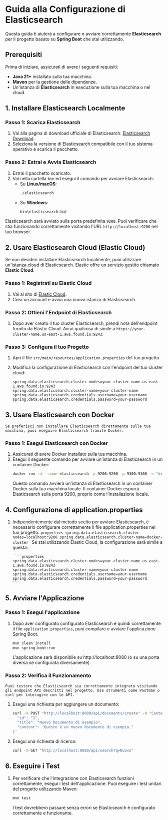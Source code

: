 # Guida alla Configurazione di Elasticsearch

Questa guida ti aiuterà a configurare e avviare correttamente **Elasticsearch** per il progetto basato su **Spring Boot** che stai utilizzando.

## Prerequisiti

Prima di iniziare, assicurati di avere i seguenti requisiti:

- **Java 21+** installato sulla tua macchina.
- **Maven** per la gestione delle dipendenze.
- Un'istanza di **Elasticsearch** in esecuzione sulla tua macchina o nel cloud.

## 1. Installare Elasticsearch Localmente

### Passo 1: Scarica Elasticsearch
1. Vai alla pagina di download ufficiale di Elasticsearch: [Elasticsearch Download](https://www.elastic.co/downloads/elasticsearch).
2. Seleziona la versione di Elasticsearch compatibile con il tuo sistema operativo e scarica il pacchetto.

### Passo 2: Estrai e Avvia Elasticsearch
1. Estrai il pacchetto scaricato.
2. Vai nella cartella `bin` ed esegui il comando per avviare Elasticsearch:
    - Su **Linux/macOS**:
      ```bash
      ./elasticsearch
      ```
    - Su **Windows**:
      ```bash
      bin\elasticsearch.bat
      ```

Elasticsearch sarà avviato sulla porta predefinita `9200`. Puoi verificare che stia funzionando correttamente visitando l'URL `http://localhost:9200` nel tuo browser.

## 2. Usare Elasticsearch Cloud (Elastic Cloud)

Se non desideri installare Elasticsearch localmente, puoi utilizzare un'istanza cloud di Elasticsearch. Elastic offre un servizio gestito chiamato **Elastic Cloud**.

### Passo 1: Registrati su Elastic Cloud
1. Vai al sito di [Elastic Cloud](https://cloud.elastic.co).
2. Crea un account e avvia una nuova istanza di Elasticsearch.

### Passo 2: Ottieni l'Endpoint di Elasticsearch
1. Dopo aver creato il tuo cluster Elasticsearch, prendi nota dell'endpoint fornito da Elastic Cloud. Avrai qualcosa di simile a `https://your-cluster-name.us-east-1.aws.found.io:9243`.

### Passo 3: Configura il tuo Progetto
1. Apri il file `src/main/resources/application.properties` del tuo progetto.

2. Modifica la configurazione di Elasticsearch con l'endpoint del tuo cluster cloud:
   ```
   spring.data.elasticsearch.cluster-nodes=your-cluster-name.us-east-1.aws.found.io:9243
   spring.data.elasticsearch.cluster-name=your-cluster-name
   spring.data.elasticsearch.credentials.username=your-username
   spring.data.elasticsearch.credentials.password=your-password
   ```

## 3. Usare Elasticsearch con Docker
    Se preferisci non installare Elasticsearch direttamente sulla tua macchina, puoi eseguire Elasticsearch tramite Docker.
### Passo 1: Esegui Elasticsearch con Docker
1. Assicurati di avere Docker installato sulla tua macchina.
2. Esegui il seguente comando per avviare un'istanza di Elasticsearch in un container Docker:
    ```bash
    docker run -d --name elasticsearch -p 9200:9200 -p 9300:9300 -e "discovery.type=single-node" docker.elastic.co/elasticsearch/elasticsearch:7.15.1
    ```
    Questo comando avvierà un'istanza di Elasticsearch in un container Docker sulla tua macchina locale.
    Il container Docker esporrà Elasticsearch sulla porta 9200, proprio come l'installazione locale.

## 4. Configurazione di application.properties
1. Indipendentemente dal metodo scelto per avviare Elasticsearch, è necessario configurare correttamente il file application.properties nel tuo progetto.
       ```properties
       spring.data.elasticsearch.cluster-nodes=localhost:9200
       spring.data.elasticsearch.cluster-name=docker-cluster
       ```
       Se stai utilizzando Elastic Cloud, la configurazione sarà simile a questa:

        ```properties
       spring.data.elasticsearch.cluster-nodes=your-cluster-name.us-east-1.aws.found.io:9243
       spring.data.elasticsearch.cluster-name=your-cluster-name
       spring.data.elasticsearch.credentials.username=your-username
       spring.data.elasticsearch.credentials.password=your-password
       ```
## 5. Avviare l'Applicazione
### Passo 1: Esegui l'applicazione
1. Dopo aver configurato configurato Elasticsearch e quindi correttamente il file `application.properties`, puoi compilare e avviare l'applicazione Spring Boot.
    ```bash
    mvn clean install
    mvn spring-boot:run
    ```
   L'applicazione sarà disponibile su http://localhost:8080 (o su una porta diversa se configurata diversamente).
### Passo 2: Verifica il Funzionamento
    Puoi testare che Elasticsearch sia correttamente integrato visitando gli endpoint API descritti nel progetto. Usa strumenti come Postman o curl per interagire con le API.
1. Esegui una richiesta per aggiungere un documento:
    ```bash
    curl -X POST "http://localhost:8080/api/documents/create" -H "Content-Type: application/json" -d '{
      "id": "1",
      "title": "Nuovo Documento di esempio",
      "content": "Questo è un nuovo documento di esempio."
    }'
    ```
2. Esegui una richiesta di ricerca:
    ```bash
    curl -X GET "http://localhost:8080/api/search?q=Nuovo"
    ```
## 6. Eseguire i Test
1. Per verificare che l'integrazione con Elasticsearch funzioni correttamente, esegui i test dell'applicazione.
   Puoi eseguire i test unitari del progetto utilizzando Maven:
    ```bash
    mvn test
    ```
   I test dovrebbero passare senza errori se Elasticsearch è configurato correttamente e funzionante.